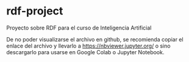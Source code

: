 # rdf-project

Proyecto sobre RDF para el curso de Inteligencia Artificial

De no poder visualizarse el archivo en github, se recomienda copiar el enlace del archivo y llevarlo a https://nbviewer.jupyter.org/ o sino descargarlo para usarse en Google Colab o Jupyter Notebook.